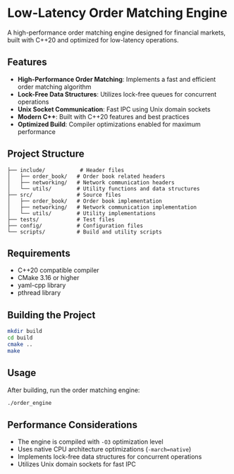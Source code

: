 # Low-Latency Order Matching Engine

A high-performance order matching engine designed for financial markets, built with C++20 and optimized for low-latency operations.

## Features

- **High-Performance Order Matching**: Implements a fast and efficient order matching algorithm
- **Lock-Free Data Structures**: Utilizes lock-free queues for concurrent operations
- **Unix Socket Communication**: Fast IPC using Unix domain sockets
- **Modern C++**: Built with C++20 features and best practices
- **Optimized Build**: Compiler optimizations enabled for maximum performance

## Project Structure

```
├── include/           # Header files
│   ├── order_book/   # Order book related headers
│   ├── networking/   # Network communication headers
│   └── utils/        # Utility functions and data structures
├── src/              # Source files
│   ├── order_book/   # Order book implementation
│   ├── networking/   # Network communication implementation
│   └── utils/        # Utility implementations
├── tests/            # Test files
├── config/           # Configuration files
└── scripts/          # Build and utility scripts
```

## Requirements

- C++20 compatible compiler
- CMake 3.16 or higher
- yaml-cpp library
- pthread library

## Building the Project

```bash
mkdir build
cd build
cmake ..
make
```

## Usage

After building, run the order matching engine:

```bash
./order_engine
```

## Performance Considerations

- The engine is compiled with `-O3` optimization level
- Uses native CPU architecture optimizations (`-march=native`)
- Implements lock-free data structures for concurrent operations
- Utilizes Unix domain sockets for fast IPC

